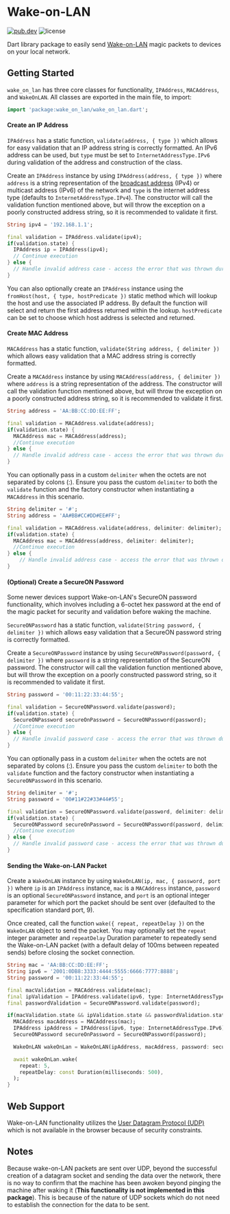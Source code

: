 # Wake-on-LAN

[![pub.dev][image-pubdev]][link-pubdev]
![license][image-license]

Dart library package to easily send [Wake-on-LAN][link-wiki-wol] magic packets to devices on your local network.

## Getting Started

`wake_on_lan` has three core classes for functionality, `IPAddress`, `MACAddress`, and `WakeOnLAN`. All classes are exported in the main file, to import:

```dart
import 'package:wake_on_lan/wake_on_lan.dart';
```

#### Create an IP Address

`IPAddress` has a static function, `validate(address, { type })` which allows for easy validation that an IP address string is correctly formatted. An IPv6 address can be used, but `type` must be set to `InternetAddressType.IPv6` during validation of the address and construction of the class.

Create an `IPAddress` instance by using `IPAddress(address, { type })` where `address` is a string representation of the [broadcast address][link-broadcast-tool] (IPv4) or multicast address (IPv6) of the network and `type` is the internet address type (defaults to `InternetAddressType.IPv4`). The constructor will call the validation function mentioned above, but will throw the exception on a poorly constructed address string, so it is recommended to validate it first.

```dart
String ipv4 = '192.168.1.1';

final validation = IPAddress.validate(ipv4);
if(validation.state) {
  IPAddress ip = IPAddress(ipv4);
  // Continue execution
} else {
  // Handle invalid address case - access the error that was thrown during validation via `validation.error`.
}
```

You can also optionally create an `IPAddress` instance using the `fromHost(host, { type, hostPredicate })` static method which will lookup the host and use the associated IP address. By default the function will select and return the first address returned within the lookup. `hostPredicate` can be set to choose which host address is selected and returned.

#### Create MAC Address

`MACAddress` has a static function, `validate(String address, { delimiter })` which allows easy validation that a MAC address string is correctly formatted.

Create a `MACAddress` instance by using `MACAddress(address, { delimiter })` where `address` is a string representation of the address. The constructor will call the validation function mentioned above, but will throw the exception on a poorly constructed address string, so it is recommended to validate it first.

```dart
String address = 'AA:BB:CC:DD:EE:FF';

final validation = MACAddress.validate(address);
if(validation.state) {
  MACAddress mac = MACAddress(address);
  //Continue execution
} else {
  // Handle invalid address case - access the error that was thrown during validation via `validation.error`.
}
```

You can optionally pass in a custom `delimiter` when the octets are not separated by colons (:). Ensure you pass the custom `delimiter` to both the `validate` function and the factory constructor when instantiating a `MACAddress` in this scenario.

```dart
String delimiter = '#';
String address = 'AA#BB#CC#DD#EE#FF';

final validation = MACAddress.validate(address, delimiter: delimiter);
if(validation.state) {
  MACAddress mac = MACAddress(address, delimiter: delimiter);
  //Continue execution
} else {
    // Handle invalid address case - access the error that was thrown during validation via `validation.error`.
}
```

#### (Optional) Create a SecureON Password

Some newer devices support Wake-on-LAN's SecureON password functionality, which involves including a 6-octet hex password at the end of the magic packet for security and validation before waking the machine.

`SecureONPassword` has a static function, `validate(String password, { delimiter })` which allows easy validation that a SecureON password string is correctly formatted.

Create a `SecureONPassword` instance by using `SecureONPassword(password, { delimiter })` where `password` is a string representation of the SecureON password. The constructor will call the validation function mentioned above, but will throw the exception on a poorly constructed password string, so it is recommended to validate it first.

```dart
String password = '00:11:22:33:44:55';

final validation = SecureONPassword.validate(password);
if(validation.state) {
  SecureONPassword secureOnPassword = SecureONPassword(password);
  //Continue execution
} else {
  // Handle invalid password case - access the error that was thrown during validation via `validation.error`.
}
```

You can optionally pass in a custom `delimiter` when the octets are not separated by colons (:). Ensure you pass the custom `delimiter` to both the `validate` function and the factory constructor when instantiating a `SecureONPassword` in this scenario.

```dart
String delimiter = '#';
String password = '00#11#22#33#44#55';

final validation = SecureONPassword.validate(password, delimiter: delimiter);
if(validation.state) {
  SecureONPassword secureOnPassword = SecureONPassword(password, delimiter: delimiter);
  //Continue execution
} else {
  // Handle invalid password case - access the error that was thrown during validation via `validation.error`.
}
```

#### Sending the Wake-on-LAN Packet

Create a `WakeOnLAN` instance by using `WakeOnLAN(ip, mac, { password, port })` where `ip` is an `IPAddress` instance, `mac` is a `MACAddress` instance, `password` is an optional `SecureONPassword` instance, and `port` is an optional integer parameter for which port the packet should be sent over (defaulted to the specification standard port, 9).

Once created, call the function `wake({ repeat, repeatDelay })` on the `WakeOnLAN` object to send the packet. You may optionally set the `repeat` integer parameter and `repeatDelay` Duration parameter to repeatedly send the Wake-on-LAN packet (with a default delay of 100ms between repeated sends) before closing the socket connection.

```dart
String mac = 'AA:BB:CC:DD:EE:FF';
String ipv6 = '2001:0DB8:3333:4444:5555:6666:7777:8888';
String password = '00:11:22:33:44:55';

final macValidation = MACAddress.validate(mac);
final ipValidation = IPAddress.validate(ipv6, type: InternetAddressType.IPv6);
final passwordValidation = SecureONPassword.validate(password);

if(macValidation.state && ipValidation.state && passwordValidation.state) {
  MACAddress macAddress = MACAddress(mac);
  IPAddress ipAddress = IPAddress(ipv6, type: InternetAddressType.IPv6);
  SecureONPassword secureOnPassword = SecureONPassword(password);

  WakeOnLAN wakeOnLan = WakeOnLAN(ipAddress, macAddress, password: secureOnPassword);

  await wakeOnLan.wake(
    repeat: 5,
    repeatDelay: const Duration(milliseconds: 500),
  );
}
```

## Web Support

Wake-on-LAN functionality utilizes the [User Datagram Protocol (UDP)][link-wiki-udp] which is not available in the browser because of security constraints.

## Notes

Because wake-on-LAN packets are sent over UDP, beyond the successful creation of a datagram socket and sending the data over the network, there is no way to confirm that the machine has been awoken beyond pinging the machine after waking it (**This functionality is not implemented in this package**). This is because of the nature of UDP sockets which do not need to establish the connection for the data to be sent.

[link-broadcast-tool]: https://remotemonitoringsystems.ca/broadcast.php
[link-pubdev]: https://pub.dev/packages/wake_on_lan/
[link-wiki-udp]: https://en.wikipedia.org/wiki/User_Datagram_Protocol
[link-wiki-wol]: https://en.wikipedia.org/wiki/Wake-on-LAN
[image-license]: https://img.shields.io/github/license/JagandeepBrar/package-wake-on-lan?style=for-the-badge
[image-pubdev]: https://img.shields.io/pub/v/wake_on_lan.svg?style=for-the-badge
